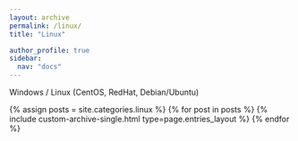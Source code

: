 ```yaml
---
layout: archive
permalink: /linux/
title: "Linux"

author_profile: true
sidebar:
  nav: "docs"
---
```


Windows / Linux (CentOS, RedHat, Debian/Ubuntu)

{% assign posts = site.categories.linux %}
{% for post in posts %} {% include custom-archive-single.html type=page.entries_layout %} {% endfor %}
